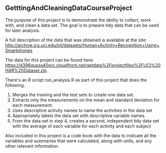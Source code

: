 GetttingAndCleaningDataCourseProject
------------------------------------

The purpose of this project is to demonstrate the ability to collect, work with, and clean a data set. The goal is to prepare tidy data that can be used for later analysis.

A full description of the data that was obtained is available at the site:
http://archive.ics.uci.edu/ml/datasets/Human+Activity+Recognition+Using+Smartphones

The data for this project can be found here:
https://d396qusza40orc.cloudfront.net/getdata%2Fprojectfiles%2FUCI%20HAR%20Dataset.zip 

There's an R script run_analysis.R as part of this project that does the following. 

  1. Merges the training and the test sets to create one data set.
  2. Extracts only the measurements on the mean and standard deviation for each measurement. 
  3. Uses descriptive activity names to name the activities in the data set
  4. Appropriately labels the data set with descriptive variable names. 
  5. From the data set in step 4, creates a second, independent tidy data set with the average of each variable for each activity and each subject

Also included in this project is a code book with the data to indicate all the variables and summaries that were calculated, along with units, and any other relevant information.
